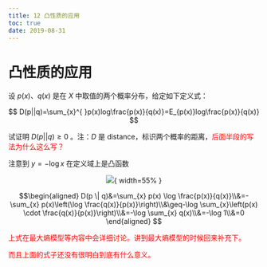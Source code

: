 ```yaml
---
title: 12 凸性质的应用
toc: true
date: 2019-08-31
---
```


# 凸性质的应用


设 $p(x)$、$q(x)$ 是在 $X$ 中取值的两个概率分布，给定如下定义式：

$$
D(p||q)=\sum_{x}^{ }p(x)log\frac{p(x)}{q(x)}=E_{p(x)}log\frac{p(x)}{q(x)}
$$

试证明 $D(p||q)\geq 0$ 。注：$D$ 是 distance，标识两个概率的距离，<span style="color:red;">后面半段的写法为什么这么写？</span>

注意到 $y=-\log x$ 在定义域上是凸函数


<center>

![](http://images.iterate.site/blog/image/20190518/5HBlWnMM6Oq0.png?imageslim){ width=55% }

</center>

$$\begin{aligned}
D(p \| q)&=\sum_{x} p(x) \log \frac{p(x)}{q(x)}\\&=-\sum_{x} p(x)\left(\log \frac{q(x)}{p(x)}\right)\\&\geq-\log \sum_{x}\left(p(x) \cdot \frac{q(x)}{p(x)}\right)\\&=-\log \sum_{x} q(x)\\&=-\log 1\\&=0
\end{aligned}
$$


<span style="color:red;">上式在最大熵模型等内容中会详细讨论。讲到最大熵模型的时候回来补充下。</span>

<span style="color:red;">而且上面的式子还没有很明白到底有什么意义。</span>
